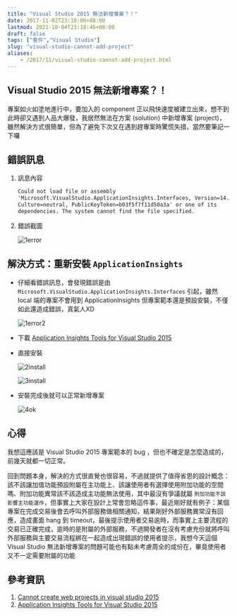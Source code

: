 ```yaml
---
title: "Visual Studio 2015 無法新增專案？！"
date: 2017-11-02T23:18:00+08:00
lastmod: 2021-10-04T23:18:46+08:00
draft: false
tags: ["套件","Visual Studio"]
slug: "visual-studio-cannot-add-project"
aliases:
    - /2017/11/visual-studio-cannot-add-project.html
---
```

## Visual Studio 2015 無法新增專案？！

專案如火如塗地進行中，要加入的 component 正以飛快速度被建立出來，想不到此時卻又遇到人品大爆發，我居然無法在方案 (solution) 中新增專案 (project)，雖然解決方式很簡單，但為了避免下次又在遇到趕專案時驚慌失措，當然要筆記一下囉

## 錯誤訊息

1. 訊息內容

    ```txt
    Could not load file or assembly 
    'Microsoft.VisualStudio.ApplicationInsights.Interfaces, Version=14.0.0.0,
    Culture=neutral, PublicKeyToken=b03f5f7f11d50a3a' or one of its
    dependencies. The system cannot find the file specified.
    ```

2. 錯誤截圖

    ![1error](https://user-images.githubusercontent.com/3851540/32333626-53b7fff0-c023-11e7-9337-2af79e09156b.png)

## 解決方式：重新安裝 `ApplicationInsights`

* 仔細看錯誤訊息，會發現錯誤是由 `Microsoft.VisualStudio.ApplicationInsights.Interfaces` 引起，雖然 local 端的專案不會用到 ApplicationInsights 但專案範本還是預設安裝，不僅如此還造成錯誤，真氣人XD

    ![1error2](https://user-images.githubusercontent.com/3851540/32333629-53e1dce4-c023-11e7-9960-519e4114acc0.png)

* 下載 [Application Insights Tools for Visual Studio 2015](https://www.microsoft.com/en-us/download/details.aspx?id=50730)

* 直接安裝

    ![2install](https://user-images.githubusercontent.com/3851540/32333631-540acb7c-c023-11e7-918c-ae6270eab576.png)

    ![3install](https://user-images.githubusercontent.com/3851540/32333623-5334d58a-c023-11e7-8c64-fb849d635d01.png)

* 安裝完成後就可以正常新增專案

    ![4ok](https://user-images.githubusercontent.com/3851540/32333624-5362b716-c023-11e7-8bba-5f9207aa2e01.png)

## 心得

我想這應該是 Visual Studio 2015 專案範本的 bug ，但也不確定是怎麼造成的，前幾天就都一切正常。

回到問題本身，解決的方式很直覺也很容易，不過就提供了值得省思的設計概念：該不該讓加值功能預設附屬在主功能上、該讓使用者有選擇使用附加功能的空間嗎、附加功能異常該不該造成主功能無法使用，其中最沒有爭議就屬 `附加功能不該影響主功能運作`，但事實上大家在設計上常會忽略這件事，最近剛好就有例子：某個專案在完成交易後會去呼叫外部服務做相關通知，結果剛好外部服務異常沒有回應，造成畫面 hang 到 timeout，最後提示使用者交易逾時，而事實上主要流程的交易已正確完成，逾時的是附屬的外部服務，不過開發者在沒有考慮充份就將呼叫外部服務與主要交易流程綁在一起造成出現錯誤的使用者提示，我想今天這個 Visual Studio 無法新增專案的問題可能也有點未考慮周全的成份在，畢竟使用者又不一定需要附屬的功能

## 參考資訊

1. [Cannot create web projects in visual studio 2015](https://social.msdn.microsoft.com/Forums/sqlserver/en-US/016cf45d-d6d2-4c48-ae62-6b96f75779bf/cannot-create-web-projects-in-visual-studio-2015?forum=ApplicationInsights)
2. [Application Insights Tools for Visual Studio 2015](https://www.microsoft.com/en-us/download/details.aspx?id=50730)
